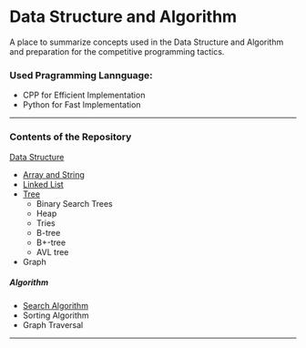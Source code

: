 # Data Structure and Algorithm
A place to summarize concepts used in the Data Structure and Algorithm and preparation for the competitive programming tactics.
### Used Pragramming Lannguage: 
- CPP for Efficient Implementation
- Python for Fast Implementation
***

### Contents of the Repository
[Data Structure](https://github.com/JoohanJin/DSA/tree/main/data_structure)
- [Array and String](https://github.com/JoohanJin/DSA/tree/main/data_structure/array_and_string)
- [Linked List](https://github.com/JoohanJin/DSA/tree/main/data_structure/linkedList)
- [Tree](https://github.com/JoohanJin/DSA/tree/main/data_structure/tree)
    - Binary Search Trees
    - Heap
    - Tries
    - B-tree
    - B+-tree
    - AVL tree
- Graph

##### Algorithm
- [Search Algorithm](https://github.com/JoohanJin/DSA/tree/main/algorithm/search_algorithm)
- Sorting Algorithm
- Graph Traversal
***